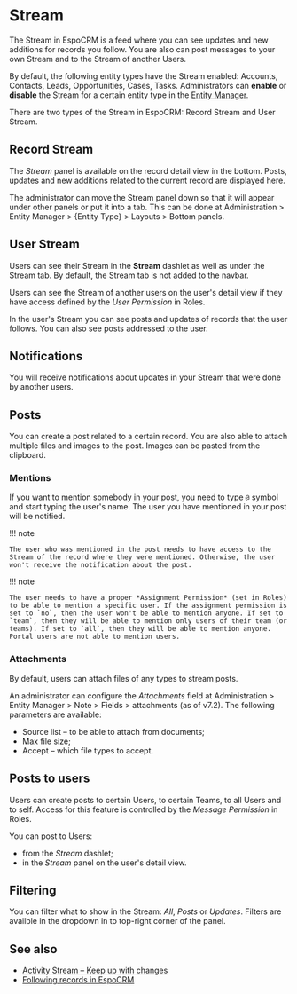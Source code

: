# Stream

The Stream in EspoCRM is a feed where you can see updates and new additions for records you follow. You are also can post messages to your own Stream and to the Stream of another Users.

By default, the following entity types have the Stream enabled: Accounts, Contacts, Leads, Opportunities, Cases, Tasks. Administrators can **enable** or **disable** the Stream for a certain entity type in the [Entity Manager](../administration/entity-manager.md).

There are two types of the Stream in EspoCRM: Record Stream and User Stream.

## Record Stream

The *Stream* panel is available on the record detail view in the bottom. Posts, updates and new additions related to the current record are displayed here.

The administrator can move the Stream panel down so that it will appear under other panels or put it into a tab. This can be done at Administration > Entity Manager > {Entity Type} > Layouts > Bottom panels.

## User Stream

Users can see their Stream in the **Stream** dashlet as well as under the Stream tab. By default, the Stream tab is not added to the navbar.

Users can see the Stream of another users on the user's detail view if they have access defined by the *User Permission* in Roles.

In the user's Stream you can see posts and updates of records that the user follows. You can also see posts addressed to the user.

## Notifications

You will receive notifications about updates in your Stream that were done by another users.

## Posts

You can create a post related to a certain record. You are also able to attach multiple files and images to the post. Images can be pasted from the clipboard.

### Mentions

If you want to mention somebody in your post, you need to type `@` symbol and start typing the user's name. The user you have mentioned in your post will be notified.

!!! note

    The user who was mentioned in the post needs to have access to the Stream of the record where they were mentioned. Otherwise, the user won't receive the notification about the post.

!!! note

    The user needs to have a proper *Assignment Permission* (set in Roles) to be able to mention a specific user. If the assignment permission is set to `no`, then the user won't be able to mention anyone. If set to `team`, then they will be able to mention only users of their team (or teams). If set to `all`, then they will be able to mention anyone. Portal users are not able to mention users.

### Attachments

By default, users can attach files of any types to stream posts.

An administrator can configure the *Attachments* field at Administration > Entity Manager > Note > Fields > attachments (as of v7.2). The following parameters are available:

* Source list – to be able to attach from documents;
* Max file size;
* Accept – which file types to accept.

## Posts to users

Users can create posts to certain Users, to certain Teams, to all Users and to self. Access for this feature is controlled by the *Message Permission* in Roles.

You can post to Users:

* from the *Stream* dashlet;
* in the *Stream* panel on the user's detail view.

## Filtering

You can filter what to show in the Stream: *All*, *Posts* or *Updates*. Filters are availble in the dropdown in to top-right corner of the panel.

## See also

* [Activity Stream – Keep up with changes](https://www.espocrm.com/tips/activity-stream/)
* [Following records in EspoCRM](https://www.espocrm.com/tips/follow-records/)
